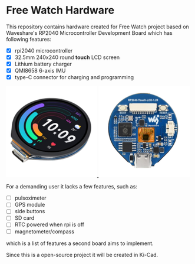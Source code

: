 Free Watch Hardware
===================

This repository contains hardware created for Free Watch project based on Waveshare's RP2040 Microcontroller Development Board which has following features:
- [X] rpi2040 microcontroller
- [X] 32.5mm 240x240 round **touch** LCD screen 
- [X] Lithium battery charger
- [X] QMI8658 6-axis IMU
- [X] type-C connector for charging and programming

<a href="https://www.waveshare.com/RP2040-Touch-LCD-1.28.htm">
<img src="assets/board1.png" width=49% />
</a>
<a href="https://www.waveshare.com/RP2040-Touch-LCD-1.28.htm">
<img src="assets/board2.png" width=49% />
</a>


For a demanding user it lacks a few features, such as:
- [ ] pulsoximeter
- [ ] GPS module
- [ ] side buttons
- [ ] SD card 
- [ ] RTC powered when rpi is off 
- [ ] magnetometer/compass

which is a list of features a second board aims to implement.

Since this is a open-source project it will be created in Ki-Cad. 